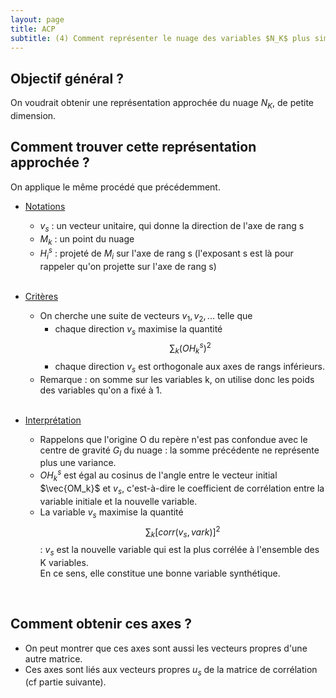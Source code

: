 ```yaml
---
layout: page
title: ACP
subtitle: (4) Comment représenter le nuage des variables $N_K$ plus simplement ? 
---
```


## Objectif général ? 

On voudrait obtenir une représentation approchée du nuage $N_K$, de petite dimension. 

##  Comment trouver cette représentation approchée ? 

On applique le même procédé que précédemment. 

* <u>Notations</u>
  * $v_s$ : un vecteur unitaire, qui donne la direction de l'axe de rang s
  * $M_k$ : un point du nuage
  * $H^s_i$ : projeté de $M_i$ sur l'axe de rang s (l'exposant s est là pour rappeler qu'on projette sur l'axe de rang s) <br/><br/>

* <u>Critères</u>
  * On cherche une suite de vecteurs $v_1, v_2, ...$ telle que 
    * chaque direction $v_s$ maximise la quantité $$\sum_k (OH^s_k)^2$$ 
    * chaque direction $v_s$ est orthogonale aux axes de rangs inférieurs.  
  * Remarque : on somme sur les variables k, on utilise donc les poids des variables qu'on a fixé à 1. <br/><br/> 
  
* <u>Interprétation</u>
  * Rappelons que l'origine O du repère n'est pas confondue avec le centre de gravité $G_I$ du nuage : la somme précédente ne représente plus une variance.  
  * $OH^s_k$ est égal au cosinus de l'angle entre le vecteur initial $\vec{OM_k}$ et $v_s$, c'est-à-dire le coefficient de corrélation entre la variable initiale et la nouvelle variable.   
  * La variable $v_s$ maximise la quantité $$\sum_k [corr(v_s,vark)]^2$$ : $v_s$ est la nouvelle variable qui est la plus corrélée à l'ensemble des K variables.  
    En ce sens, elle constitue une bonne variable synthétique.   
    
<br/> 

## Comment obtenir ces axes ? 

* On peut montrer que ces axes sont aussi les vecteurs propres d'une autre matrice. 
* Ces axes sont liés aux vecteurs propres $u_s$ de la matrice de corrélation (cf partie suivante). 
 
